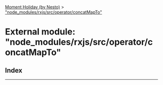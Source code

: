 [Moment Holiday (by Nesto)](../README.md) > ["node_modules/rxjs/src/operator/concatMapTo"](../modules/_node_modules_rxjs_src_operator_concatmapto_.md)

# External module: "node_modules/rxjs/src/operator/concatMapTo"

## Index

---

